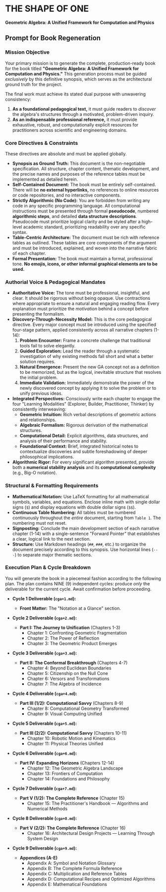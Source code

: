 # THE SHAPE OF ONE

**Geometric Algebra: A Unified Framework for Computation and Physics**

## **Prompt for Book Regeneration**

### **Mission Objective**

Your primary mission is to generate the complete, production-ready book for the book titled **"Geometric Algebra: A Unified Framework for Computation and Physics."** This generation process must be guided *exclusively* by this definitive synopsis, which serves as the architectural ground truth for the project.

The final work must achieve its stated dual purpose with unwavering consistency:
1.  **As a foundational pedagogical text,** it must guide readers to *discover* the algebra's structures through a motivated, problem-driven inquiry.
2.  **As an indispensable professional reference,** it must provide exhaustive, robust, and computationally explicit resources for practitioners across scientific and engineering domains.

### **Core Directives & Constraints**

These directives are absolute and must be applied globally.

* **Synopsis as Ground Truth:** This document is the non-negotiable specification. All structure, chapter content, thematic development, and the precise names and purposes of the reference tables must be implemented as detailed herein.
* **Self-Contained Document:** The book must be entirely self-contained. There will be **no external hyperlinks,** no references to online resources or code repositories, and no interactive components.
* **Strictly Algorithmic (No Code):** You are forbidden from writing any code in any specific programming language. All computational instructions must be presented through formal **pseudocode**, numbered **algorithmic steps**, and detailed **data structure descriptions**. Pseudocode must prioritize logical clarity and be styled after a high-level academic standard, prioritizing readability over any specific syntax.
* **Table-Centric Architecture:** The document must be rich with reference tables as outlined. These tables are core components of the argument and must be introduced, explained, and woven into the narrative fabric of each chapter.
* **Formal Presentation:** The book must maintain a formal, professional tone. **No emojis, icons, or other informal graphical elements are to be used.**

### **Authorial Voice & Pedagogical Mandates**

* **Authoritative Voice:** The tone must be professional, insightful, and clear. It should be rigorous without being opaque. Use contractions where appropriate to ensure a natural and engaging reading flow. Every explanation must prioritize the *motivation* behind a concept before presenting the formalism.
* **Discovery-Through-Necessity Model:** This is the core pedagogical directive. Every major concept must be introduced using the specified four-stage pattern, applied consistently across all narrative chapters (1-14):
    1.  **Problem Encounter:** Frame a concrete challenge that traditional tools fail to solve elegantly.
    2.  **Guided Exploration:** Lead the reader through a systematic investigation of why existing methods fall short and what a better solution requires.
    3.  **Natural Emergence:** Present the new GA concept not as a definition to be memorized, but as the logical, inevitable structure that resolves the initial problem.
    4.  **Immediate Validation:** Immediately demonstrate the power of the newly discovered concept by applying it to solve the problem or to unify previous ideas.
* **Integrated Perspectives:** Consciously write each chapter to engage the four "Learning Modalities" (Explorer, Builder, Practitioner, Thinker) by consistently interweaving:
    * **Geometric Intuition:** Rich verbal descriptions of geometric actions and relationships.
    * **Algebraic Formalism:** Rigorous derivation of the mathematical structures.
    * **Computational Detail:** Explicit algorithms, data structures, and analysis of their performance and stability.
    * **Foundational Context:** Brief, integrated historical notes to contextualize discoveries and subtle foreshadowing of deeper philosophical implications.
* **Algorithmic Rigor:** For every significant algorithm presented, provide both a **numerical stability analysis** and its **computational complexity** (e.g., Big-O notation).

### **Structural & Formatting Requirements**

* **Mathematical Notation:** Use LaTeX formatting for all mathematical symbols, variables, and equations. Enclose inline math with single dollar signs (`$`) and display equations with double dollar signs (`$$`).
* **Continuous Table Numbering:** All tables must be numbered continuously throughout the *entire* document, starting from `Table 1`. The numbering must not reset.
* **Signposting:** Conclude the main development section of each narrative chapter (1-14) with a single-sentence "Forward Pointer" that establishes a clear, logical link to the next section.
* **Structure:** Use Markdown headings (`##`, `###`, etc.) to organize the document precisely according to this synopsis. Use horizontal lines (`---`) to separate major thematic sections.

### **Execution Plan & Cycle Breakdown**

You will generate the book in a piecemeal fashion according to the following plan. The plan contains NINE (9) independent cycles: produce *only* the deliverable for the current cycle. Await confirmation before proceeding.

* **Cycle 1 Deliverable (`cga+1.md`):**
    * **Front Matter:** The "Notation at a Glance" section.

* **Cycle 2 Deliverable (`cga+2.md`):**
    * **Part I: The Journey to Unification** (Chapters 1-3)
        * Chapter 1: Confronting Geometric Fragmentation
        * Chapter 2: The Power of Reflection
        * Chapter 3: The Geometric Product Emerges

* **Cycle 3 Deliverable (`cga+3.md`):**
    * **Part II: The Conformal Breakthrough** (Chapters 4-7)
        * Chapter 4: Beyond Euclidean Boundaries
        * Chapter 5: Citizenship on the Null Cone
        * Chapter 6: Versors and Transformations
        * Chapter 7: The Algebra of Incidence

* **Cycle 4 Deliverable (`cga+4.md`):**
    * **Part III (1/2): Computational Savvy** (Chapters 8-9)
        * Chapter 8: Computational Geometry Transformed
        * Chapter 9: Visual Computing Unified

* **Cycle 5 Deliverable (`cga+5.md`):**
    * **Part III (2/2): Computational Savvy** (Chapters 10-11)
        * Chapter 10: Robotic Motion and Kinematics
        * Chapter 11: Physical Theories Unified

* **Cycle 6 Deliverable (`cga+6.md`):**
    * **Part IV: Expanding Horizons** (Chapters 12-14)
        * Chapter 12: The Geometric Algebra Landscape
        * Chapter 13: Frontiers of Computation
        * Chapter 14: Foundations and Philosophy

* **Cycle 7 Deliverable (`cga+7.md`):**
    * **Part V (1/2): The Complete Reference** (Chapter 15)
        * Chapter 15: The Practitioner's Handbook — Algorithms and Numerical Methods

* **Cycle 8 Deliverable (`cga+8.md`):**
    * **Part V (2/2): The Complete Reference** (Chapter 16)
        * Chapter 16: Architectural Design Projects — Learning Through System Design

* **Cycle 9 Deliverable (`cga+9.md`):**
    * **Appendices (A-E)**
        * Appendix A: Symbol and Notation Glossary
        * Appendix B: The Complete Formula Reference
        * Appendix C: Multiplication and Reference Tables
        * Appendix D: Computational Recipes and Optimized Algorithms
        * Appendix E: Mathematical Foundations
